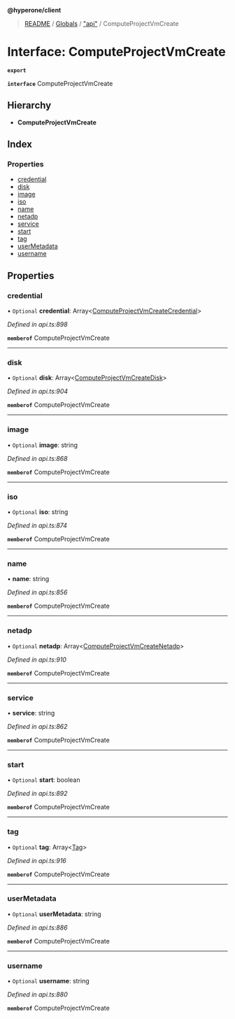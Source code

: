 **@hyperone/client**

> [README](../README.md) / [Globals](../globals.md) / ["api"](../modules/_api_.md) / ComputeProjectVmCreate

# Interface: ComputeProjectVmCreate

**`export`** 

**`interface`** ComputeProjectVmCreate

## Hierarchy

* **ComputeProjectVmCreate**

## Index

### Properties

* [credential](_api_.computeprojectvmcreate.md#credential)
* [disk](_api_.computeprojectvmcreate.md#disk)
* [image](_api_.computeprojectvmcreate.md#image)
* [iso](_api_.computeprojectvmcreate.md#iso)
* [name](_api_.computeprojectvmcreate.md#name)
* [netadp](_api_.computeprojectvmcreate.md#netadp)
* [service](_api_.computeprojectvmcreate.md#service)
* [start](_api_.computeprojectvmcreate.md#start)
* [tag](_api_.computeprojectvmcreate.md#tag)
* [userMetadata](_api_.computeprojectvmcreate.md#usermetadata)
* [username](_api_.computeprojectvmcreate.md#username)

## Properties

### credential

• `Optional` **credential**: Array\<[ComputeProjectVmCreateCredential](_api_.computeprojectvmcreatecredential.md)>

*Defined in api.ts:898*

**`memberof`** ComputeProjectVmCreate

___

### disk

• `Optional` **disk**: Array\<[ComputeProjectVmCreateDisk](_api_.computeprojectvmcreatedisk.md)>

*Defined in api.ts:904*

**`memberof`** ComputeProjectVmCreate

___

### image

• `Optional` **image**: string

*Defined in api.ts:868*

**`memberof`** ComputeProjectVmCreate

___

### iso

• `Optional` **iso**: string

*Defined in api.ts:874*

**`memberof`** ComputeProjectVmCreate

___

### name

•  **name**: string

*Defined in api.ts:856*

**`memberof`** ComputeProjectVmCreate

___

### netadp

• `Optional` **netadp**: Array\<[ComputeProjectVmCreateNetadp](_api_.computeprojectvmcreatenetadp.md)>

*Defined in api.ts:910*

**`memberof`** ComputeProjectVmCreate

___

### service

•  **service**: string

*Defined in api.ts:862*

**`memberof`** ComputeProjectVmCreate

___

### start

• `Optional` **start**: boolean

*Defined in api.ts:892*

**`memberof`** ComputeProjectVmCreate

___

### tag

• `Optional` **tag**: Array\<[Tag](_api_.tag.md)>

*Defined in api.ts:916*

**`memberof`** ComputeProjectVmCreate

___

### userMetadata

• `Optional` **userMetadata**: string

*Defined in api.ts:886*

**`memberof`** ComputeProjectVmCreate

___

### username

• `Optional` **username**: string

*Defined in api.ts:880*

**`memberof`** ComputeProjectVmCreate
